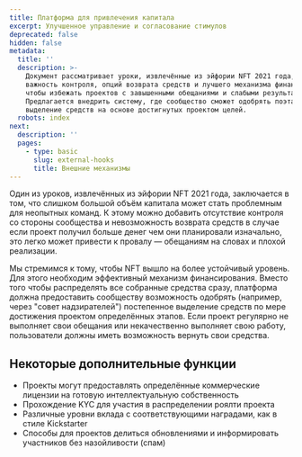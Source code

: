 ```yaml
---
title: Платформа для привлечения капитала
excerpt: Улучшенное управление и согласование стимулов
deprecated: false
hidden: false
metadata:
  title: ''
  description: >-
    Документ рассматривает уроки, извлечённые из эйфории NFT 2021 года, подчёркивая
    важность контроля, опций возврата средств и лучшего механизма финансирования,
    чтобы избежать проектов с завышенными обещаниями и слабыми результатами.
    Предлагается внедрить систему, где сообщество сможет одобрять поэтапное
    выделение средств на основе достигнутых проектом целей.
  robots: index
next:
  description: ''
  pages:
    - type: basic
      slug: external-hooks
      title: Внешние механизмы
---
```

Один из уроков, извлечённых из эйфории NFT 2021 года, заключается в том, что слишком большой объём капитала может стать проблемным для неопытных команд. К этому можно добавить отсутствие контроля со стороны сообщества и невозможность возврата средств в случае если проект получил больше денег чем они планировали изначально, это легко может привести к провалу — обещаниям на словах и плохой реализации.

Мы стремимся к тому, чтобы NFT вышло на более устойчивый уровень. Для этого необходим эффективный механизм финансирования. Вместо того чтобы распределять все собранные средства сразу, платформа должна предоставить сообществу возможность одобрять (например, через "совет надзирателей") постепенное выделение средств по мере достижения проектом определённых этапов. Если проект регулярно не выполняет свои обещания или некачественно выполняет свою работу, пользователи должны иметь возможность вернуть свои средства.

## Некоторые дополнительные функции

* Проекты могут предоставлять определённые коммерческие лицензии на готовую интеллектуальную собственность
* Прохождение KYC для участия в распределении роялти проекта
* Различные уровни вклада с соответствующими наградами, как в стиле Kickstarter
* Способы для проектов делиться обновлениями и информировать участников без назойливости (спам)
